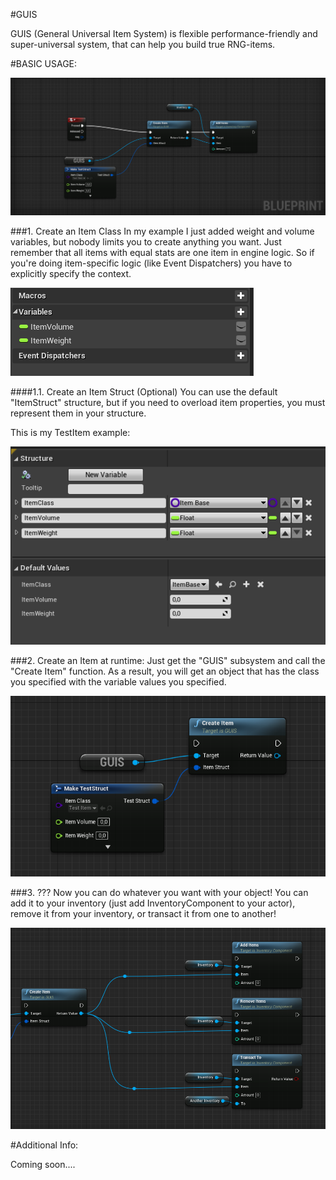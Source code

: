 ﻿#GUIS

GUIS (General Universal Item System) is flexible performance-friendly and super-universal system, that can help you build true RNG-items.

#BASIC USAGE:

![alt text](https://github.com/CayzerOK/GUIS/blob/master/Docs/basic_usage.png "Item Class Example")

###1. Create an Item Class
In my example I just added weight and volume variables, but nobody limits you to create anything you want. Just remember that all items with equal stats are one item in engine logic. So if you're doing item-specific logic (like Event Dispatchers) you have to explicitly specify the context.

![alt text](https://github.com/CayzerOK/GUIS/blob/master/Docs/test_stats.png "Item Class Example")

####1.1. Create an Item Struct (Optional)
You can use the default "ItemStruct" structure, but if you need to overload item properties, you must represent them in your structure.

This is my TestItem example:

![alt text](https://github.com/CayzerOK/GUIS/blob/master/Docs/example_struct.png "Item Structure Example")

###2. Create an Item at runtime:
Just get the "GUIS" subsystem and call the "Create Item" function.
As a result, you will get an object that has the class you specified with the variable values you specified.

![alt text](https://github.com/CayzerOK/GUIS/blob/master/Docs/item_creation.png "Item Creation")

###3. ???
Now you can do whatever you want with your object! You can add it to your inventory (just add InventoryComponent to your actor), remove it from your inventory, or transact it from one to another!

![alt text](https://github.com/CayzerOK/GUIS/blob/master/Docs/invventory_functions.png "Inventory Functions")

#Additional Info:

Coming soon....

